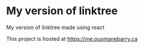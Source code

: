 # My version of linktree

My version of linktree made using react

This project is hosted at https://me.ousmanebarry.ca
